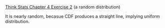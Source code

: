 [Think Stats Chapter 4 Exercise 2](http://greenteapress.com/thinkstats2/html/thinkstats2005.html#toc41) (a random distribution)

It is nearly random, becasue CDF produces a straight line, implying uniform distribution.
